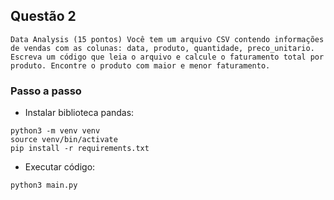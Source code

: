 ## Questão 2

`Data Analysis (15 pontos) Você tem um arquivo CSV contendo informações de vendas com as colunas: data, produto, quantidade, preco_unitario. Escreva um código que leia o arquivo e calcule o faturamento total por produto.
Encontre o produto com maior e menor faturamento.`

### Passo a passo

- Instalar biblioteca pandas:

```
python3 -m venv venv
source venv/bin/activate
pip install -r requirements.txt
```

- Executar código:

```
python3 main.py
```

